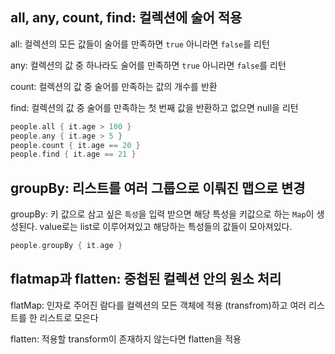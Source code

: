 ## all, any, count, find: 컬렉션에 술어 적용

all: 컬렉션의 모든 값들이 술어를 만족하면 `true` 아니라면 `false`를 리턴

any: 컬렉션의 값 중 하나라도 술어를 만족하면 `true` 아니라면 `false`를 리턴

count: 컬렉션의 값 중 술어를 만족하는 값의 개수를 반환

find: 컬렉션의 값 중 술어를 만족하는 첫 번째 값을 반환하고 없으면 null을 리턴

```kotlin
people.all { it.age > 100 }
people.any { it.age > 5 }
people.count { it.age == 20 }
people.find { it.age == 21 }
```

## groupBy: 리스트를 여러 그룹으로 이뤄진 맵으로 변경

groupBy: 키 값으로 삼고 싶은 `특성`을 입력 받으면 해당 특성을 키값으로 하는 `Map`이 생성된다. value로는 list로 이루어져있고 해당하는 특성들의 값들이 모아져있다.
```kotlin
people.groupBy { it.age }
```

## flatmap과 flatten: 중첩된 컬렉션 안의 원소 처리

flatMap: 인자로 주어진 람다를 컬렉션의 모든 객체에 적용 (transfrom)하고 여러 리스트를 한 리스트로 모은다

flatten: 적용할 transform이 존재하지 않는다면 flatten을 적용
